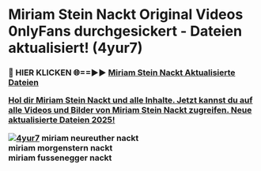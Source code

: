 # Miriam Stein Nackt Original Videos 0nlyFans durchgesickert - Dateien aktualisiert! (4yur7)

<h3>🔴 HIER KLICKEN 🌐==►► <a href="https://tinyurl.com/h6vf6nb8" rel="nofollow">Miriam Stein Nackt Aktualisierte Dateien

Hol dir Miriam Stein Nackt und alle Inhalte. Jetzt kannst du auf alle Videos und Bilder von Miriam Stein Nackt zugreifen. Neue aktualisierte Dateien 2025!

[![4yur7](https://i.imgur.com/sD4kR3V.gif)](https://tinyurl.com/h6vf6nb8)
miriam neureuther nackt<br>
miriam morgenstern nackt<br>
miriam fussenegger nackt